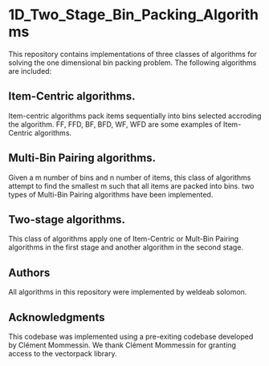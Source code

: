# 1D_Two_Stage_Bin_Packing_Algorithms
This repository contains implementations of three classes of algorithms for solving the one dimensional bin packing problem. The following algorithms are included:  

## Item-Centric algorithms. 

Item-centric algorithms pack items sequentially into bins selected accroding the algorithm.
FF, FFD, BF, BFD, WF, WFD are some examples of Item-Centric algorithms.

## Multi-Bin Pairing algorithms. 

Given a m number of bins and n number of items, this class of algorithms attempt to find the smallest m such that all items are packed into bins.
two types of Multi-Bin Pairing algorithms have been implemented.

## Two-stage algorithms.  
This class of algorithms apply one of Item-Centric or Mult-Bin Pairing algorithms in the first stage and another algorithm in the second stage.


## Authors

All algorithms in this repository were implemented by weldeab solomon.

## Acknowledgments
This codebase was implemented using a pre-exiting codebase developed by Clément Mommessin.
We thank Clément Mommessin for granting access to the vectorpack library.

